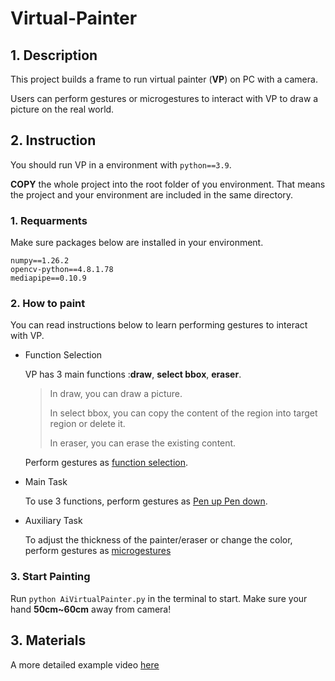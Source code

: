 # Virtual-Painter
## 1. Description
This project builds a frame to run virtual painter (**VP**) on PC with a camera. 

Users can perform gestures or microgestures to interact with VP to draw a picture on the real world.
## 2. Instruction
You should run VP in a environment with `python==3.9`.

**COPY** the whole project into the root folder of you environment. That means the project and your environment are included in the same directory.
### 1. Requarments
Make sure packages below are installed in your environment.

```
numpy==1.26.2
opencv-python==4.8.1.78
mediapipe==0.10.9
```
### 2. How to paint
You can read instructions below to learn performing gestures to interact with VP.
* Function Selection
  
  VP has 3 main functions :**draw**, **select bbox**, **eraser**.
  >In draw, you can draw a picture.
  >
  >In select bbox, you can copy the content of the region into target region or delete it.
  >
  >In eraser, you can erase the existing content.
  
  Perform gestures as [function selection](https://www.bilibili.com/video/BV1eW4y1w71t/).
* Main Task

  To use 3 functions, perform gestures as [Pen up Pen down]().
* Auxiliary Task

  To adjust the thickness of the painter/eraser or change the color, perform gestures as [microgestures]()
### 3. Start Painting
Run `python AiVirtualPainter.py` in the terminal to start.
Make sure your hand **50cm~60cm** away from camera!
## 3. Materials
A more detailed example video [here]()
